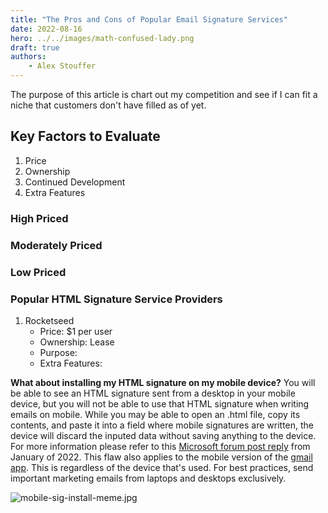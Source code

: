 ```yaml
---
title: "The Pros and Cons of Popular Email Signature Services"
date: 2022-08-16
hero: ../../images/math-confused-lady.png
draft: true
authors:
    - Alex Stouffer
---
```


The purpose of this article is chart out my competition and see if I can fit a niche that customers don't have filled as of yet. 
## Key Factors to Evaluate
1. Price
2. Ownership
3. Continued Development
4. Extra Features

### High Priced

### Moderately Priced

### Low Priced

### Popular HTML Signature Service Providers
1. Rocketseed
    - Price: $1 per user
    - Ownership: Lease
    - Purpose:
    - Extra Features:

**What about installing my HTML signature on my mobile device?**
You will be able to see an HTML signature sent from a desktop in your mobile device, but you will not be able to use that HTML signature when writing emails on mobile. While you may be able to open an .html file, copy its contents, and paste it into a field where mobile signatures are written, the device will discard the inputed data without saving anything to the device. For more information please refer to this [Microsoft forum post reply](https://answers.microsoft.com/en-us/outlook_com/forum/all/mail-signature-html-in-outlook-on-ios/1ad2c226-1a85-47a8-b268-ed301a0a9e24#:~:text=Based%20on%20your%20description%2C%20currently,to%20a%20plain%20text%20format.) from January of 2022. This flaw also applies to the mobile version of the [gmail app](https://www.wisestamp.com/guides/gmail-html-signature/#:~:text=It's%20not%20possible%20to%20add,for%20inserting%20HTML%20nor%20images.). This is regardless of the device that's used. For best practices, send important marketing emails from laptops and desktops exclusively.

![mobile-sig-install-meme.jpg](/images/mobile-sig-install-meme.jpg)

